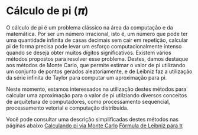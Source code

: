 # Cálculo de pi (𝝅)

O cálculo de pi é um problema clássico na área da computação e da matemática. Por ser um número irracional, isto é, um número que pode ter uma quantidade infinita de casas decimais sem cair em repetição, calcular pi de forma precisa pode levar um esforço computacionalmente intenso quando se deseja obter muitos dígitos significativos. Existem vários métodos propostos para resolver esse problema. Destes, damos destaque aos métodos de Monte Carlo, que permite estimar o valor de pi utilizando um conjunto de pontos gerados aleatoriamente, e de Leibniz faz a utilização da série infinita de Taylor para computar um aproximação para pi.

Neste momento, estamos interessados na utilização destes métodos para calcular uma aproximação para o valor de pi utilziando diversos conceitos de arquitetura de computadores, como processamento sequencial, processamento vetorial e computação distribuída.

Você pode consultar uma descrição simplificadas destes métodos nas páginas abaixo
[Calculando pi via Monte Carlo](https://www.blogcyberini.com/2018/09/calculando-o-valor-de-pi-via-metodo-de-monte-carlo.html)
[Fórmula de Leibniz para π](https://pt.wikipedia.org/wiki/F%C3%B3rmula_de_Leibniz_para_%CF%80)
